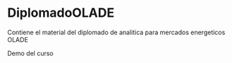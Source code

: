 # DiplomadoOLADE
Contiene el material del diplomado de analitica para mercados energeticos OLADE

Demo del curso
